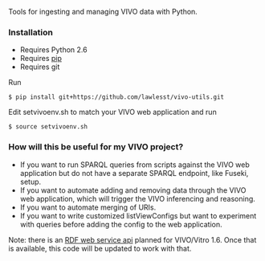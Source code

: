 Tools for ingesting and managing VIVO data with Python.

### Installation

* Requires Python 2.6
* Requires [pip](https://pypi.python.org/pypi/pip)
* Requires git

Run
~~~
$ pip install git+https://github.com/lawlesst/vivo-utils.git
~~~
Edit setvivoenv.sh to match your VIVO web application and run
~~~
$ source setvivoenv.sh
~~~

### How will this be useful for my VIVO project? 

* If you want to run SPARQL queries from scripts against the VIVO web application but do not have a separate SPARQL endpoint, like Fuseki, setup.
* If you want to automate adding and removing data through the VIVO web application, which will trigger the VIVO inferencing and reasoning.
* If you want to automate merging of URIs. 
* If you want to write customized listViewConfigs but want to experiment with queries before adding the config to the web application.


Note: there is an [RDF web service api](https://wiki.duraspace.org/display/VIVO/RDFServiceRequest+API) planned for VIVO/Vitro 1.6.
Once that is available, this code will be updated to work with that.  
